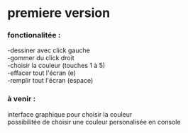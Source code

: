 # premiere version

### fonctionalitée :
-dessiner avec click gauche  
-gommer du click droit  
-choisir la couleur (touches 1 à 5)  
-effacer tout l'écran (e)  
-remplir tout l'écran (espace)

### à venir :
interface graphique pour choisir la couleur  
possibilitée de choisir une couleur personalisée en console  
